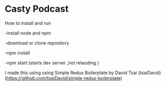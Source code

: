 # Casty Podcast 

How to install and run

  -install node and npm

  -download or clone repository

  -npm install

  -npm start 
    (starts dev server ,hot relaoding )

  

I made this using using Simple Redux Boilerplate by David Tsai (tsaiDavid) 
(https://github.com/tsaiDavid/simple-redux-boilerplate)